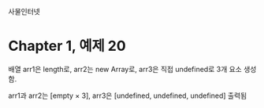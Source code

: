 
사물인터넷

Chapter 1, 예제 20
================================

배열 arr1은 length로, arr2는 new Array로, arr3은 직접 undefined로 3개 요소 생성함.

arr1과 arr2는 [empty × 3], arr3은 [undefined, undefined, undefined] 출력됨